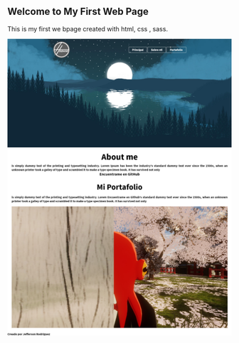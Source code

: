 ## Welcome to My First Web Page 

This is my first we bpage created with html, css , sass.

![alt text](https://github.com/Sarccasm0/First-Web-Page/blob/master/Screenshot_2020-07-11%20My%20web%20site.png?raw=true)
![alt text](https://github.com/Sarccasm0/First-Web-Page/blob/master/Screenshot_2020-07-11%20My%20web%20site.jpg?raw=true)
